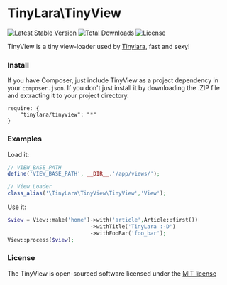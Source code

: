 TinyLara\TinyView
=====
[![Latest Stable Version](https://poser.pugx.org/tinylara/tinyview/v/stable.svg)](https://packagist.org/packages/tinylara/tinyview) [![Total Downloads](https://poser.pugx.org/tinylara/tinyview/downloads.svg)](https://packagist.org/packages/tinylara/tinyview) [![License](https://poser.pugx.org/tinylara/tinyview/license.svg)](https://packagist.org/packages/tinylara/tinyview)

TinyView is a tiny view-loader used by [Tinylara](http://tinylara.com), fast and sexy!

### Install

If you have Composer, just include TinyView as a project dependency in your `composer.json`. If you don't just install it by downloading the .ZIP file and extracting it to your project directory.

```
require: {
    "tinylara/tinyview": "*"
}
```

### Examples

Load it:

```php
// VIEW_BASE_PATH
define('VIEW_BASE_PATH', __DIR__.'/app/views/');

// View Loader
class_alias('\TinyLara\TinyView\TinyView','View');
```

Use it:

```php
$view = View::make('home')->with('article',Article::first())
                          ->withTitle('TinyLara :-D')
                          ->withFooBar('foo_bar');
View::process($view);
```

### License

The TinyView is open-sourced software licensed under the [MIT license](http://opensource.org/licenses/MIT)
